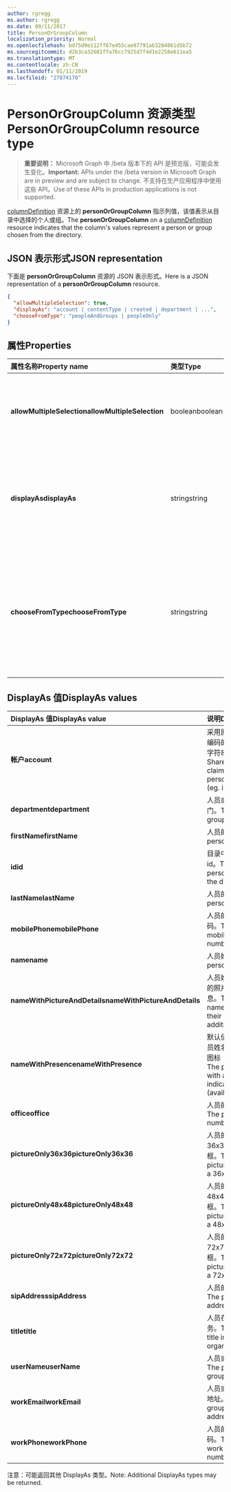 ```yaml
---
author: rgregg
ms.author: rgregg
ms.date: 09/11/2017
title: PersonOrGroupColumn
localization_priority: Normal
ms.openlocfilehash: bd75d9e112ff67e455cae07791ab3284861d5b72
ms.sourcegitcommit: d2b3ca32602ffa76cc7925d7f4d1e2258e611ea5
ms.translationtype: MT
ms.contentlocale: zh-CN
ms.lasthandoff: 01/11/2019
ms.locfileid: "27874170"
---
```

# <a name="personorgroupcolumn-resource-type"></a><span data-ttu-id="d1d7a-102">PersonOrGroupColumn 资源类型</span><span class="sxs-lookup"><span data-stu-id="d1d7a-102">PersonOrGroupColumn resource type</span></span>

> <span data-ttu-id="d1d7a-103">**重要说明：** Microsoft Graph 中 /beta 版本下的 API 是预览版，可能会发生变化。</span><span class="sxs-lookup"><span data-stu-id="d1d7a-103">**Important:** APIs under the /beta version in Microsoft Graph are in preview and are subject to change.</span></span> <span data-ttu-id="d1d7a-104">不支持在生产应用程序中使用这些 API。</span><span class="sxs-lookup"><span data-stu-id="d1d7a-104">Use of these APIs in production applications is not supported.</span></span>

<span data-ttu-id="d1d7a-105">[columnDefinition](columndefinition.md) 资源上的 **personOrGroupColumn** 指示列值，该值表示从目录中选择的个人或组。</span><span class="sxs-lookup"><span data-stu-id="d1d7a-105">The **personOrGroupColumn** on a [columnDefinition](columndefinition.md) resource indicates that the column's values represent a person or group chosen from the directory.</span></span>

## <a name="json-representation"></a><span data-ttu-id="d1d7a-106">JSON 表示形式</span><span class="sxs-lookup"><span data-stu-id="d1d7a-106">JSON representation</span></span>

<span data-ttu-id="d1d7a-107">下面是 **personOrGroupColumn** 资源的 JSON 表示形式。</span><span class="sxs-lookup"><span data-stu-id="d1d7a-107">Here is a JSON representation of a **personOrGroupColumn** resource.</span></span>
<!-- { "blockType": "resource", "@type": "microsoft.graph.personOrGroupColumn", "@property.aka": "chooseFromType=format" } -->

```json
{
  "allowMultipleSelection": true,
  "displayAs": "account | contentType | created | department | ...",
  "chooseFromType": "peopleAndGroups | peopleOnly"
}
```

## <a name="properties"></a><span data-ttu-id="d1d7a-108">属性</span><span class="sxs-lookup"><span data-stu-id="d1d7a-108">Properties</span></span>

| <span data-ttu-id="d1d7a-109">属性名称</span><span class="sxs-lookup"><span data-stu-id="d1d7a-109">Property name</span></span>              | <span data-ttu-id="d1d7a-110">类型</span><span class="sxs-lookup"><span data-stu-id="d1d7a-110">Type</span></span>    | <span data-ttu-id="d1d7a-111">说明</span><span class="sxs-lookup"><span data-stu-id="d1d7a-111">Description</span></span>
|:---------------------------|:--------|:--------------------------------------
| <span data-ttu-id="d1d7a-112">**allowMultipleSelection**</span><span class="sxs-lookup"><span data-stu-id="d1d7a-112">**allowMultipleSelection**</span></span> | <span data-ttu-id="d1d7a-113">boolean</span><span class="sxs-lookup"><span data-stu-id="d1d7a-113">boolean</span></span> | <span data-ttu-id="d1d7a-114">指示是否可以从源中选择多个值。</span><span class="sxs-lookup"><span data-stu-id="d1d7a-114">Indicates whether multiple values can be selected from the source.</span></span>
| <span data-ttu-id="d1d7a-115">**displayAs**</span><span class="sxs-lookup"><span data-stu-id="d1d7a-115">**displayAs**</span></span>              | <span data-ttu-id="d1d7a-116">string</span><span class="sxs-lookup"><span data-stu-id="d1d7a-116">string</span></span>  | <span data-ttu-id="d1d7a-117">如何显示有关所选个人或组的信息。</span><span class="sxs-lookup"><span data-stu-id="d1d7a-117">How to display the information about the person or group chosen.</span></span> <span data-ttu-id="d1d7a-118">请参阅下文。</span><span class="sxs-lookup"><span data-stu-id="d1d7a-118">See below.</span></span>
| <span data-ttu-id="d1d7a-119">**chooseFromType**</span><span class="sxs-lookup"><span data-stu-id="d1d7a-119">**chooseFromType**</span></span>         | <span data-ttu-id="d1d7a-120">string</span><span class="sxs-lookup"><span data-stu-id="d1d7a-120">string</span></span>  | <span data-ttu-id="d1d7a-121">是否允许仅选择人员，或同时选择人员和组。</span><span class="sxs-lookup"><span data-stu-id="d1d7a-121">Whether to allow selection of people only, or people and groups.</span></span> <span data-ttu-id="d1d7a-122">必须为 `peopleAndGroups` 或 `peopleOnly` 的其中一个。</span><span class="sxs-lookup"><span data-stu-id="d1d7a-122">Must be one of `peopleAndGroups` or `peopleOnly`.</span></span>

## <a name="displayas-values"></a><span data-ttu-id="d1d7a-123">DisplayAs 值</span><span class="sxs-lookup"><span data-stu-id="d1d7a-123">DisplayAs values</span></span>

| <span data-ttu-id="d1d7a-124">DisplayAs 值</span><span class="sxs-lookup"><span data-stu-id="d1d7a-124">DisplayAs value</span></span>               | <span data-ttu-id="d1d7a-125">说明</span><span class="sxs-lookup"><span data-stu-id="d1d7a-125">Description</span></span>
|:------------------------------|:-----------------------
| <span data-ttu-id="d1d7a-126">**帐户**</span><span class="sxs-lookup"><span data-stu-id="d1d7a-126">**account**</span></span>                   | <span data-ttu-id="d1d7a-127">采用原始 SharePoint 编码的人员或组声明字符串（如</span><span class="sxs-lookup"><span data-stu-id="d1d7a-127">The raw SharePoint encoded claim string for the person or group (eg.</span></span> <span data-ttu-id="d1d7a-128">i:0#.f</span><span class="sxs-lookup"><span data-stu-id="d1d7a-128">i:0#.f</span></span>|<span data-ttu-id="d1d7a-129">membership</span><span class="sxs-lookup"><span data-stu-id="d1d7a-129">membership</span></span>|<span data-ttu-id="d1d7a-130">jane@contoso.com)。</span><span class="sxs-lookup"><span data-stu-id="d1d7a-130">jane@contoso.com).</span></span>
| <span data-ttu-id="d1d7a-131">**department**</span><span class="sxs-lookup"><span data-stu-id="d1d7a-131">**department**</span></span>                | <span data-ttu-id="d1d7a-132">人员或组的所在部门。</span><span class="sxs-lookup"><span data-stu-id="d1d7a-132">The person or group's department.</span></span>
| <span data-ttu-id="d1d7a-133">**firstName**</span><span class="sxs-lookup"><span data-stu-id="d1d7a-133">**firstName**</span></span>                 | <span data-ttu-id="d1d7a-134">人员的名字。</span><span class="sxs-lookup"><span data-stu-id="d1d7a-134">The person's first name.</span></span>
| <span data-ttu-id="d1d7a-135">**id**</span><span class="sxs-lookup"><span data-stu-id="d1d7a-135">**id**</span></span>                        | <span data-ttu-id="d1d7a-136">目录中个人或组的 id。</span><span class="sxs-lookup"><span data-stu-id="d1d7a-136">The id of the person or group in the directory.</span></span>
| <span data-ttu-id="d1d7a-137">**lastName**</span><span class="sxs-lookup"><span data-stu-id="d1d7a-137">**lastName**</span></span>                  | <span data-ttu-id="d1d7a-138">人员的姓氏。</span><span class="sxs-lookup"><span data-stu-id="d1d7a-138">The person's last name.</span></span>
| <span data-ttu-id="d1d7a-139">**mobilePhone**</span><span class="sxs-lookup"><span data-stu-id="d1d7a-139">**mobilePhone**</span></span>               | <span data-ttu-id="d1d7a-140">人员的移动电话号码。</span><span class="sxs-lookup"><span data-stu-id="d1d7a-140">The person's mobile phone number.</span></span>
| <span data-ttu-id="d1d7a-141">**name**</span><span class="sxs-lookup"><span data-stu-id="d1d7a-141">**name**</span></span>                      | <span data-ttu-id="d1d7a-142">人员姓名。</span><span class="sxs-lookup"><span data-stu-id="d1d7a-142">The person's name.</span></span>
| <span data-ttu-id="d1d7a-143">**nameWithPictureAndDetails**</span><span class="sxs-lookup"><span data-stu-id="d1d7a-143">**nameWithPictureAndDetails**</span></span> | <span data-ttu-id="d1d7a-144">人员姓名，以及他们的照片和其他详细信息。</span><span class="sxs-lookup"><span data-stu-id="d1d7a-144">The person's name along with their picture and additional details.</span></span>
| <span data-ttu-id="d1d7a-145">**nameWithPresence**</span><span class="sxs-lookup"><span data-stu-id="d1d7a-145">**nameWithPresence**</span></span>          | <span data-ttu-id="d1d7a-146">默认值。</span><span class="sxs-lookup"><span data-stu-id="d1d7a-146">Default.</span></span> <span data-ttu-id="d1d7a-147">人员姓名和状态指示器图标（空闲/忙碌/等）</span><span class="sxs-lookup"><span data-stu-id="d1d7a-147">The person's name with a presence indicator icon (available/busy/etc.)</span></span>
| <span data-ttu-id="d1d7a-148">**office**</span><span class="sxs-lookup"><span data-stu-id="d1d7a-148">**office**</span></span>                    | <span data-ttu-id="d1d7a-149">人员的办公室电话。</span><span class="sxs-lookup"><span data-stu-id="d1d7a-149">The person's office number.</span></span>
| <span data-ttu-id="d1d7a-150">**pictureOnly36x36**</span><span class="sxs-lookup"><span data-stu-id="d1d7a-150">**pictureOnly36x36**</span></span>          | <span data-ttu-id="d1d7a-151">人员的照片，采用 36x36 像素的正方形框。</span><span class="sxs-lookup"><span data-stu-id="d1d7a-151">The person's picture, bounded by a 36x36 px square.</span></span>
| <span data-ttu-id="d1d7a-152">**pictureOnly48x48**</span><span class="sxs-lookup"><span data-stu-id="d1d7a-152">**pictureOnly48x48**</span></span>          | <span data-ttu-id="d1d7a-153">人员的照片，采用 48x48 像素的正方形框。</span><span class="sxs-lookup"><span data-stu-id="d1d7a-153">The person's picture, bounded by a 48x48 px square.</span></span>
| <span data-ttu-id="d1d7a-154">**pictureOnly72x72**</span><span class="sxs-lookup"><span data-stu-id="d1d7a-154">**pictureOnly72x72**</span></span>          | <span data-ttu-id="d1d7a-155">人员的照片，采用 72x72 像素的正方形框。</span><span class="sxs-lookup"><span data-stu-id="d1d7a-155">The person's picture, bounded by a 72x72 px square.</span></span>
| <span data-ttu-id="d1d7a-156">**sipAddress**</span><span class="sxs-lookup"><span data-stu-id="d1d7a-156">**sipAddress**</span></span>                | <span data-ttu-id="d1d7a-157">人员的 sip 地址。</span><span class="sxs-lookup"><span data-stu-id="d1d7a-157">The person's sip address.</span></span>
| <span data-ttu-id="d1d7a-158">**title**</span><span class="sxs-lookup"><span data-stu-id="d1d7a-158">**title**</span></span>                     | <span data-ttu-id="d1d7a-159">人员在组织中的职务。</span><span class="sxs-lookup"><span data-stu-id="d1d7a-159">The person's title in the organization.</span></span>
| <span data-ttu-id="d1d7a-160">**userName**</span><span class="sxs-lookup"><span data-stu-id="d1d7a-160">**userName**</span></span>                  | <span data-ttu-id="d1d7a-161">人员或组的用户名。</span><span class="sxs-lookup"><span data-stu-id="d1d7a-161">The person or group's user name.</span></span>
| <span data-ttu-id="d1d7a-162">**workEmail**</span><span class="sxs-lookup"><span data-stu-id="d1d7a-162">**workEmail**</span></span>                 | <span data-ttu-id="d1d7a-163">人员或组的电子邮件地址。</span><span class="sxs-lookup"><span data-stu-id="d1d7a-163">The person or group's email address.</span></span>
| <span data-ttu-id="d1d7a-164">**workPhone**</span><span class="sxs-lookup"><span data-stu-id="d1d7a-164">**workPhone**</span></span>                 | <span data-ttu-id="d1d7a-165">人员的工作电话号码。</span><span class="sxs-lookup"><span data-stu-id="d1d7a-165">The person's work phone number.</span></span>

<span data-ttu-id="d1d7a-166">注意：可能返回其他 DisplayAs 类型。</span><span class="sxs-lookup"><span data-stu-id="d1d7a-166">Note: Additional DisplayAs types may be returned.</span></span>

<!-- {
  "type": "#page.annotation",
  "description": "",
  "keywords": "",
  "section": "documentation",
  "tocPath": "Resources/PersonOrGroupColumn"
} -->
